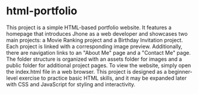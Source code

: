 # html-portfolio
This project is a simple HTML-based portfolio website. It features a homepage that introduces Jhone as a web developer and showcases two main projects: a Movie Ranking project and a Birthday Invitation project. Each project is linked with a corresponding image preview. Additionally, there are navigation links to an "About Me" page and a "Contact Me" page. The folder structure is organized with an assets folder for images and a public folder for additional project pages. To view the website, simply open the index.html file in a web browser. This project is designed as a beginner-level exercise to practice basic HTML skills, and it may be expanded later with CSS and JavaScript for styling and interactivity.

